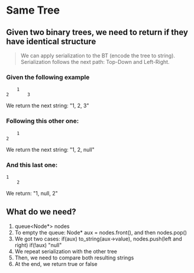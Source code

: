 # Same Tree

## Given two binary trees, we need to return if they have identical structure


> We can apply serialization to the BT (encode the tree to string).
> Serialization follows the next path: Top-Down and Left-Right.

### Given the following example
        1
    2       3

We return the next string: "1, 2, 3"

### Following this other one:
        1
    2

We return the next string: "1, 2, null"

### And this last one:
    1
        2
We return: "1, null, 2"


## What do we need?
1. queue<Node*> nodes
2. To empty the queue: Node* aux = nodes.front(), and then nodes.pop()
3. We got two cases:
    if(aux) to_string(aux->value), nodes.push(left and right)
    if(!aux) "null"
4. We repeat serialization with the other tree
5. Then, we need to compare both resulting strings
6. At the end, we return true or false